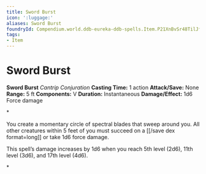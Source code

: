 ```yaml
---
title: Sword Burst
icon: ':luggage:'
aliases: Sword Burst
foundryId: Compendium.world.ddb-eureka-ddb-spells.Item.P21XnBvSr48TilJf
tags:
- Item
---
```


# Sword Burst

**Sword Burst**
_Cantrip Conjuration_
**Casting Time:** 1 action
**Attack/Save:** None
**Range:** 5 ft
**Components:** V
**Duration:** Instantaneous
**Damage/Effect:** 1d6 Force damage

*<p>You create a momentary circle of spectral blades that sweep around you. All other creatures within 5 feet of you must succeed on a [[/save dex format=long]] or take 1d6 force damage.

This spell’s damage increases by 1d6 when you reach 5th level (2d6), 11th level (3d6), and 17th level (4d6).</p>*